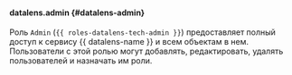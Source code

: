 #### datalens.admin {#datalens-admin}

Роль `Admin` (`{{ roles-datalens-tech-admin }}`) предоставляет полный доступ к сервису {{ datalens-name }} и всем объектам в нем. Пользователи с этой ролью могут добавлять, редактировать, удалять пользователей и назначать им роли.